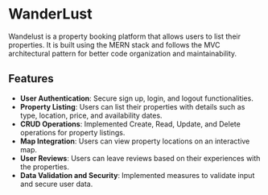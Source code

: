 # WanderLust

Wandelust is a property booking platform that allows users to list their properties. It is built using the MERN stack and follows the MVC architectural pattern for better code organization and maintainability.

## Features

- **User Authentication**: Secure sign up, login, and logout functionalities.
- **Property Listing**: Users can list their properties with details such as type, location, price, and availability dates.
- **CRUD Operations**: Implemented Create, Read, Update, and Delete operations for property listings.
- **Map Integration**: Users can view property locations on an interactive map.
- **User Reviews**: Users can leave reviews based on their experiences with the properties.
- **Data Validation and Security**: Implemented measures to validate input and secure user data.
